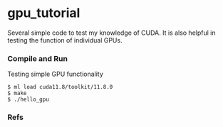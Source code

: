 # gpu_tutorial
Several simple code to test my knowledge of CUDA. It is also helpful in testing
the function of individual GPUs.


### Compile and Run

Testing simple GPU functionality
```
$ ml load cuda11.8/toolkit/11.8.0
$ make
$ ./hello_gpu
```


### Refs
